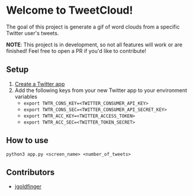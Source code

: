 # Welcome to TweetCloud!

The goal of this project is generate a gif of word clouds from a specific Twitter user's tweets.

**NOTE**: This project is in development, so not all features will work or are finished! Feel free to open a PR if you'd like to contribute!

## Setup

1. [Create a Twitter app](https://developer.twitter.com/en/apps)
1. Add the following keys from your new Twitter app to your environment variables
   - `export TWTR_CONS_KEY=<TWITTER_CONSUMER_API_KEY>`
   - `export TWTR_CONS_SEC=<TWITTER_CONSUMER_API_SECRET_KEY>`
   - `export TWTR_ACC_KEY=<TWITTER_ACCESS_TOKEN>`
   - `export TWTR_ACC_SEC=<TWITTER_TOKEN_SECRET>`

## How to use

`python3 app.py <screen_name> <number_of_tweets>`

## Contributors

- [jgoldfinger](https://github.com/jgoldfinger)
